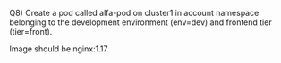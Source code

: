 Q8) Create a pod called alfa-pod on cluster1 in account namespace belonging to the development environment (env=dev) and frontend tier (tier=front). 

Image should be nginx:1.17
